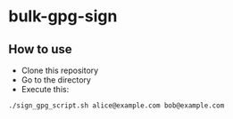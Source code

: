 # bulk-gpg-sign
## How to use
- Clone this repository
- Go to the directory
- Execute this:
```
./sign_gpg_script.sh alice@example.com bob@example.com
```
